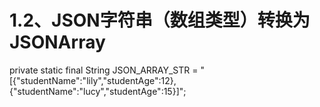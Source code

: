 # 1.2、JSON字符串（数组类型）转换为JSONArray

private static final String  JSON\_ARRAY\_STR = "\[{\"studentName\":\"lily\",\"studentAge\":12},{\"studentName\":\"lucy\",\"studentAge\":15}\]";



